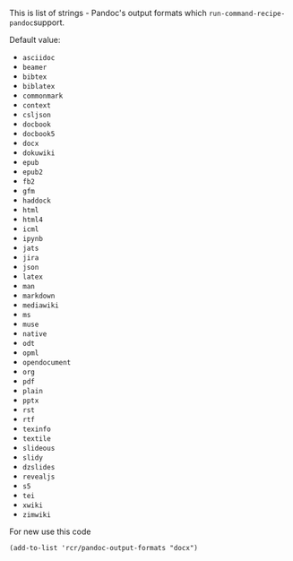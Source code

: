 This is list of strings - Pandoc's output formats which `run-command-recipe-pandoc`support.

Default value:

* `asciidoc`
* `beamer`
* `bibtex`
* `biblatex`
* `commonmark`
* `context`
* `csljson`
* `docbook`
* `docbook5`
* `docx`
* `dokuwiki`
* `epub`
* `epub2`
* `fb2`
* `gfm`
* `haddock`
* `html`
* `html4`
* `icml`
* `ipynb`
* `jats`
* `jira`
* `json`
* `latex`
* `man`
* `markdown`
* `mediawiki`
* `ms`
* `muse`
* `native`
* `odt`
* `opml`
* `opendocument`
* `org`
* `pdf`
* `plain`
* `pptx`
* `rst`
* `rtf`
* `texinfo`
* `textile`
* `slideous`
* `slidy`
* `dzslides`
* `revealjs`
* `s5`
* `tei`
* `xwiki`
* `zimwiki`

For new use this code
```emacs-lisp
(add-to-list 'rcr/pandoc-output-formats "docx")
```
